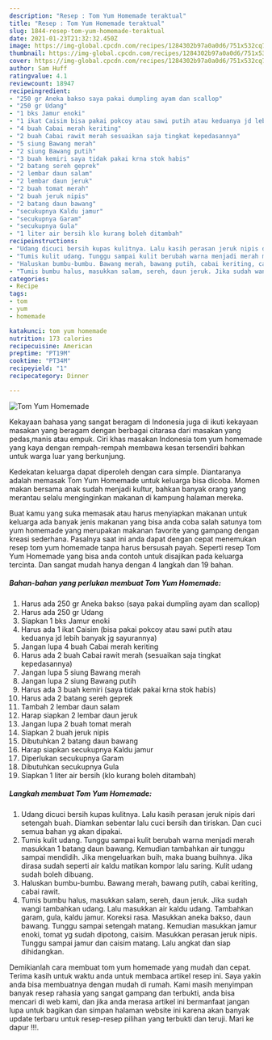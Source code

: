 ```yaml
---
description: "Resep : Tom Yum Homemade teraktual"
title: "Resep : Tom Yum Homemade teraktual"
slug: 1844-resep-tom-yum-homemade-teraktual
date: 2021-01-23T21:32:32.450Z
image: https://img-global.cpcdn.com/recipes/1284302b97a0a0d6/751x532cq70/tom-yum-homemade-foto-resep-utama.jpg
thumbnail: https://img-global.cpcdn.com/recipes/1284302b97a0a0d6/751x532cq70/tom-yum-homemade-foto-resep-utama.jpg
cover: https://img-global.cpcdn.com/recipes/1284302b97a0a0d6/751x532cq70/tom-yum-homemade-foto-resep-utama.jpg
author: Sam Huff
ratingvalue: 4.1
reviewcount: 18947
recipeingredient:
- "250 gr Aneka bakso saya pakai dumpling ayam dan scallop"
- "250 gr Udang"
- "1 bks Jamur enoki"
- "1 ikat Caisim bisa pakai pokcoy atau sawi putih atau keduanya jd lebih banyak jg sayurannya"
- "4 buah Cabai merah keriting"
- "2 buah Cabai rawit merah sesuaikan saja tingkat kepedasannya"
- "5 siung Bawang merah"
- "2 siung Bawang putih"
- "3 buah kemiri saya tidak pakai krna stok habis"
- "2 batang sereh geprek"
- "2 lembar daun salam"
- "2 lembar daun jeruk"
- "2 buah tomat merah"
- "2 buah jeruk nipis"
- "2 batang daun bawang"
- "secukupnya Kaldu jamur"
- "secukupnya Garam"
- "secukupnya Gula"
- "1 liter air bersih klo kurang boleh ditambah"
recipeinstructions:
- "Udang dicuci bersih kupas kulitnya. Lalu kasih perasan jeruk nipis dari setengah buah. Diamkan sebentar lalu cuci bersih dan tiriskan. Dan cuci semua bahan yg akan dipakai."
- "Tumis kulit udang. Tunggu sampai kulit berubah warna menjadi merah masukkan 1 batang daun bawang. Kemudian tambahkan air tunggu sampai mendidih. Jika mengeluarkan buih, maka buang buihnya. Jika dirasa sudah seperti air kaldu matikan kompor lalu saring. Kulit udang sudah boleh dibuang."
- "Haluskan bumbu-bumbu. Bawang merah, bawang putih, cabai keriting, cabai rawit."
- "Tumis bumbu halus, masukkan salam, sereh, daun jeruk. Jika sudah wangi tambahkan udang. Lalu masukkan air kaldu udang. Tambahkan garam, gula, kaldu jamur. Koreksi rasa. Masukkan aneka bakso, daun bawang. Tunggu sampai setengah matang. Kemudian masukkan jamur enoki, tomat yg sudah dipotong, caisim. Masukkan perasan jeruk nipis. Tunggu sampai jamur dan caisim matang. Lalu angkat dan siap dihidangkan."
categories:
- Recipe
tags:
- tom
- yum
- homemade

katakunci: tom yum homemade 
nutrition: 173 calories
recipecuisine: American
preptime: "PT19M"
cooktime: "PT34M"
recipeyield: "1"
recipecategory: Dinner

---
```



![Tom Yum Homemade](https://img-global.cpcdn.com/recipes/1284302b97a0a0d6/751x532cq70/tom-yum-homemade-foto-resep-utama.jpg)

Kekayaan bahasa yang sangat beragam di Indonesia juga di ikuti kekayaan masakan yang beragam dengan berbagai citarasa dari masakan yang pedas,manis atau empuk. Ciri khas masakan Indonesia tom yum homemade yang kaya dengan rempah-rempah membawa kesan tersendiri bahkan untuk warga luar yang berkunjung.


Kedekatan keluarga dapat diperoleh dengan cara simple. Diantaranya adalah memasak Tom Yum Homemade untuk keluarga bisa dicoba. Momen makan bersama anak sudah menjadi kultur, bahkan banyak orang yang merantau selalu menginginkan makanan di kampung halaman mereka.



Buat kamu yang suka memasak atau harus menyiapkan makanan untuk keluarga ada banyak jenis makanan yang bisa anda coba salah satunya tom yum homemade yang merupakan makanan favorite yang gampang dengan kreasi sederhana. Pasalnya saat ini anda dapat dengan cepat menemukan resep tom yum homemade tanpa harus bersusah payah.
Seperti resep Tom Yum Homemade yang bisa anda contoh untuk disajikan pada keluarga tercinta. Dan sangat mudah hanya dengan 4 langkah dan 19 bahan.


<!--inarticleads1-->

##### Bahan-bahan yang perlukan membuat Tom Yum Homemade:

1. Harus ada 250 gr Aneka bakso (saya pakai dumpling ayam dan scallop)
1. Harus ada 250 gr Udang
1. Siapkan 1 bks Jamur enoki
1. Harus ada 1 ikat Caisim (bisa pakai pokcoy atau sawi putih atau keduanya jd lebih banyak jg sayurannya)
1. Jangan lupa 4 buah Cabai merah keriting
1. Harus ada 2 buah Cabai rawit merah (sesuaikan saja tingkat kepedasannya)
1. Jangan lupa 5 siung Bawang merah
1. Jangan lupa 2 siung Bawang putih
1. Harus ada 3 buah kemiri (saya tidak pakai krna stok habis)
1. Harus ada 2 batang sereh geprek
1. Tambah 2 lembar daun salam
1. Harap siapkan 2 lembar daun jeruk
1. Jangan lupa 2 buah tomat merah
1. Siapkan 2 buah jeruk nipis
1. Dibutuhkan 2 batang daun bawang
1. Harap siapkan secukupnya Kaldu jamur
1. Diperlukan secukupnya Garam
1. Dibutuhkan secukupnya Gula
1. Siapkan 1 liter air bersih (klo kurang boleh ditambah)




<!--inarticleads2-->

##### Langkah membuat  Tom Yum Homemade:

1. Udang dicuci bersih kupas kulitnya. Lalu kasih perasan jeruk nipis dari setengah buah. Diamkan sebentar lalu cuci bersih dan tiriskan. Dan cuci semua bahan yg akan dipakai.
1. Tumis kulit udang. Tunggu sampai kulit berubah warna menjadi merah masukkan 1 batang daun bawang. Kemudian tambahkan air tunggu sampai mendidih. Jika mengeluarkan buih, maka buang buihnya. Jika dirasa sudah seperti air kaldu matikan kompor lalu saring. Kulit udang sudah boleh dibuang.
1. Haluskan bumbu-bumbu. Bawang merah, bawang putih, cabai keriting, cabai rawit.
1. Tumis bumbu halus, masukkan salam, sereh, daun jeruk. Jika sudah wangi tambahkan udang. Lalu masukkan air kaldu udang. Tambahkan garam, gula, kaldu jamur. Koreksi rasa. Masukkan aneka bakso, daun bawang. Tunggu sampai setengah matang. Kemudian masukkan jamur enoki, tomat yg sudah dipotong, caisim. Masukkan perasan jeruk nipis. Tunggu sampai jamur dan caisim matang. Lalu angkat dan siap dihidangkan.




Demikianlah cara membuat tom yum homemade yang mudah dan cepat. Terima kasih untuk waktu anda untuk membaca artikel resep ini. Saya yakin anda bisa membuatnya dengan mudah di rumah. Kami masih menyimpan banyak resep rahasia yang sangat gampang dan terbukti, anda bisa mencari di web kami, dan jika anda merasa artikel ini bermanfaat jangan lupa untuk bagikan dan simpan halaman website ini karena akan banyak update terbaru untuk resep-resep pilihan yang terbukti dan teruji. Mari ke dapur !!!. 
